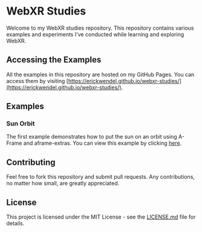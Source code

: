 # WebXR Studies

Welcome to my WebXR studies repository. This repository contains various examples and experiments I've conducted while learning and exploring WebXR.

## Accessing the Examples

All the examples in this repository are hosted on my GitHub Pages. You can access them by visiting [https://erickwendel.github.io/webxr-studies/](https://erickwendel.github.io/webxr-studies/).

## Examples

### Sun Orbit

The first example demonstrates how to put the sun on an orbit using A-Frame and aframe-extras. You can view this example by clicking [here](https://erickwendel.github.io/webxr-studies/sun-orbit).

## Contributing

Feel free to fork this repository and submit pull requests. Any contributions, no matter how small, are greatly appreciated.

## License

This project is licensed under the MIT License - see the [LICENSE.md](LICENSE.md) file for details.